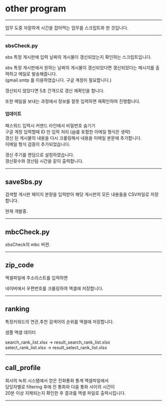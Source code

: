 # other program

---

업무 도중 자잘하게 시간을 잡아먹는 업무를 스크립트화 한 것입니다.

---

### sbsCheck.py

sbs 특정 게시판에 입력 날짜의 게시물이 갱신되었는지 확인하는 스크립트입니다.  

sbs 특정 게시판에서 원하는 날짜의 게시물이 갱신되었다면 갱신되었다는 메시지를 출력하고 메일로 발송해줍니다.  
(gmail.smtp 를 이용하였습니다. 구글 계정이 필요합니다.)  

갱신되지 않았다면 5초 간격으로 갱신 재확인을 합니다.

또한 메일을 보내는 과정에서 정보를 잘못 입력하면 재확인하여 진행합니다.

#### 업데이트
패스워드 입력시 커맨드 라인에서 비밀번호 숨기기  
구글 계정 입력할때 ID 만 입력 처리 (@를 포함한 이메일 형식은 생략)  
갱신 된 게시물의 내용을 다시 크롤링해서 내용을 이메일 본문에 추가합니다.  
이메일 형식 검증이 추가되었습니다.

갱신 주기를 랜덤으로 설정하였습니다.  
갱신횟수와 갱신텀 시간을 같이 출력합니다.

---

## saveSbs.py  

검색할 게시판 페이지 분량을 입력받아 해당 게시판의 모든 내용들을 CSV파일로 저장합니다.

현재 개발중.

---

## mbcCheck.py  

sbsCheck의 mbc 버젼.

---

## zip_code  

엑셀파일에 주소리스트를 입력하면  

네이버에서 우편번호를 크롤링하여 엑셀에 저장합니다.

---

## ranking

특정키워드의 연관,추천 검색어의 순위를 엑셀에 저장합니다.

샘플 엑셀 데이터  

search_rank_list.xlsx -> result_search_rank_list.xlsx  
select_rank_list.xlsx -> result_select_rank_list.xlsx

--- 

## call_profile

회사의 녹취 시스템에서 얻은 전화통화 통계 엑셀파일에서  
담당자별로 filtering 후에 전 통화와 다음 통화 사이의 시간이  
20분 이상 지체되는지 확인한 후 결과를 엑셀 파일로 출력시킵니다.

---
